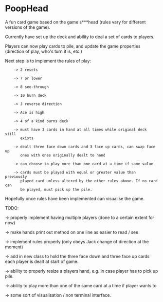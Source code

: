 # PoopHead

A fun card game based on the game s***head (rules vary for different versions of the game). 


Currently have set up the deck and ability to deal a set of cards to players. 

Players can now play cards to pile, and update the game properties (direction of play, who's turn it is, etc.)


Next step is to implement the rules of play:
        
        -> 2 resets 
        
        -> 7 or lower
        
        -> 8 see-through
        
        -> 10 burn deck
        
        -> J reverse direction
        
        -> Ace is high
        
        -> 4 of a kind burns deck
        
        -> must have 3 cards in hand at all times while original deck still 
           exists
        
        -> dealt three face down cards and 3 face up cards, can swap face up 
           ones with ones originally dealt to hand
        
        -> can choose to play more than one card at a time if same value
        
        -> cards must be played with equal or greater value than previously 
           played card unless altered by the other rules above. If no card can 
           be played, must pick up the pile.


Hopefully once rules have been implemented can visualise the game.

TODO:

-> properly implement having multiple players (done to a certain extent for now)

-> make hands print out method on one line as easier to read / see.

-> implement rules properly (only obeys Jack change of direction at the moment)

-> add in new class to hold the three face down and three face up cards each player is dealt at start of game.

-> ability to properly resize a players hand, e.g. in case player has to pick up pile.

-> ability to play more than one of the same card at a time if player wants to

-> some sort of visualisation / non terminal interface.

